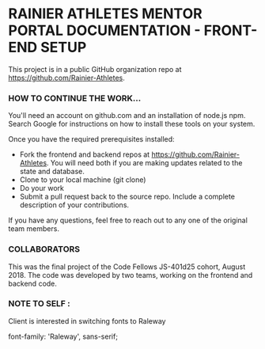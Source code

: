 # RAINIER ATHLETES MENTOR PORTAL DOCUMENTATION - FRONT-END SETUP
This project is in a public GitHub organization repo at https://github.com/Rainier-Athletes. 

### HOW TO CONTINUE THE WORK...
You'll need an account on github.com and an installation of node.js npm. Search Google for instructions on how to install these tools on your system.

Once you have the required prerequisites installed:

- Fork the frontend and backend repos at https://github.com/Rainier-Athletes. You will need both if you are making updates related to the state and database.
- Clone to your local machine (git clone)
- Do your work
- Submit a pull request back to the source repo. Include a complete description of your contributions.

If you have any questions, feel free to reach out to any one of the original team members.

### 

### COLLABORATORS
This was the final project of the Code Fellows JS-401d25 cohort, August 2018. The code was developed by two teams, working on the frontend and backend code.


### NOTE TO SELF :
Client is interested in switching fonts to 
Raleway
<link href="https://fonts.googleapis.com/css?family=Raleway:400,400i,500,500i,600,600i,700,900" rel="stylesheet">
font-family: 'Raleway', sans-serif;